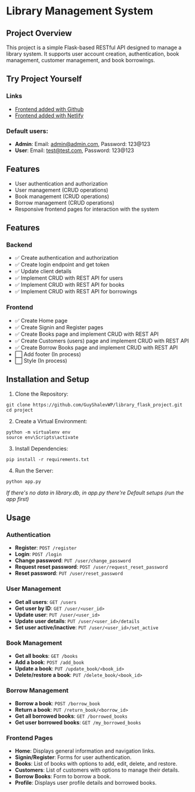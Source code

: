 # Library Management System

## Project Overview

This project is a simple Flask-based RESTful API designed to manage a library system. It supports user account creation, authentication, book management, customer management, and book borrowings.

## Try Project Yourself

### Links

-   [Frontend added with Github](https://guyshalevwp.github.io/library_frontend/)
-   [Frontend added with Netlify](https://jblibraryproject.netlify.app/)

### Default users:

-   **Admin**: Email: admin@admin.com, Password: 123@123
-   **User**: Email: test@test.com, Password: 123@123

## Features

-   User authentication and authorization
-   User management (CRUD operations)
-   Book management (CRUD operations)
-   Borrow management (CRUD operations)
-   Responsive frontend pages for interaction with the system

## Features

### Backend

-   :white_check_mark: Create authentication and authorization
-   :white_check_mark: Create login endpoint and get token
-   :white_check_mark: Update client details
-   :white_check_mark: Implement CRUD with REST API for users
-   :white_check_mark: Implement CRUD with REST API for books
-   :white_check_mark: Implement CRUD with REST API for borrowings

### Frontend

-   :white_check_mark: Create Home page
-   :white_check_mark: Create Signin and Register pages
-   :white_check_mark: Create Books page and implement CRUD with REST API
-   :white_check_mark: Create Customers (users) page and implement CRUD with REST API
-   :white_check_mark: Create Borrow Books page and implement CRUD with REST API
-   :white_large_square: Add footer (In process)
-   :white_large_square: Style (In process)

## Installation and Setup

1. Clone the Repository:

```
git clone https://github.com/GuyShalevWP/library_flask_project.git
cd project
```

2. Create a Virtual Environment:

```
python -m virtualenv env
source env\Scripts\activate
```

3. Install Dependencies:

```
pip install -r requirements.txt
```

4. Run the Server:

```
python app.py
```

_If there's no data in library.db, in app.py there're Default setups (run the app first)_

## Usage

### Authentication

-   **Register**: `POST /register`
-   **Login**: `POST /login`
-   **Change password**: `PUT /user/change_password`
-   **Request reset password**: `POST /user/request_reset_password`
-   **Reset password**: `PUT /user/reset_password`

### User Management

-   **Get all users**: `GET /users`
-   **Get user by ID**: `GET /user/<user_id>`
-   **Update user**: `PUT /user/<user_id>`
-   **Update user details**: `PUT /user/<user_id>/details`
-   **Set user active/inactive**: `PUT /user/<user_id>/set_active`

### Book Management

-   **Get all books**: `GET /books`
-   **Add a book**: `POST /add_book`
-   **Update a book**: `PUT /update_book/<book_id>`
-   **Delete/restore a book**: `PUT /delete_book/<book_id>`

### Borrow Management

-   **Borrow a book**: `POST /borrow_book`
-   **Return a book**: `PUT /return_book/<borrow_id>`
-   **Get all borrowed books**: `GET /borrowed_books`
-   **Get user borrowed books**: `GET /my_borrowed_books`

### Frontend Pages

-   **Home**: Displays general information and navigation links.
-   **Signin/Register**: Forms for user authentication.
-   **Books**: List of books with options to add, edit, delete, and restore.
-   **Customers**: List of customers with options to manage their details.
-   **Borrow Books**: Form to borrow a book.
-   **Profile**: Displays user profile details and borrowed books.

